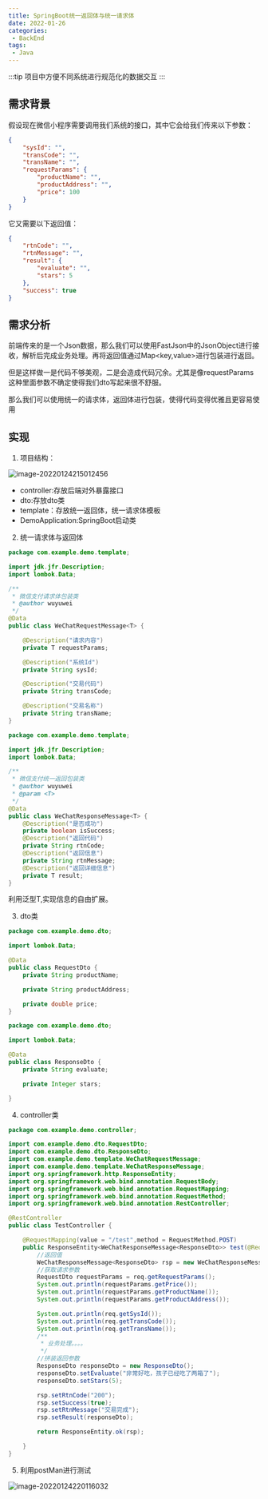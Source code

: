 ```yaml
---
title: SpringBoot统一返回体与统一请求体
date: 2022-01-26
categories:
 - BackEnd
tags:
 - Java
---
```


:::tip
项目中方便不同系统进行规范化的数据交互
:::


## 需求背景

假设现在微信小程序需要调用我们系统的接口，其中它会给我们传来以下参数：

```json
{
    "sysId": "",
    "transCode": "",
    "transName": "",
    "requestParams": {
        "productName": "",
        "productAddress": "",
        "price": 100
    }
}
```

它又需要以下返回值：

```json
{
    "rtnCode": "",
    "rtnMessage": "",
    "result": {
        "evaluate": "",
        "stars": 5
    },
    "success": true
}
```

## 需求分析

前端传来的是一个Json数据，那么我们可以使用FastJson中的JsonObject进行接收，解析后完成业务处理。再将返回值通过Map<key,value>进行包装进行返回。

但是这样做一是代码不够美观，二是会造成代码冗余。尤其是像requestParams这种里面参数不确定使得我们dto写起来很不舒服。

那么我们可以使用统一的请求体，返回体进行包装，使得代码变得优雅且更容易使用

## 实现

1. 项目结构：

![image-20220124215012456](https://md-img-market.oss-cn-beijing.aliyuncs.com/img/image-20220124215012456.png)

* controller:存放后端对外暴露接口
* dto:存放dto类
* template：存放统一返回体，统一请求体模板
* DemoApplication:SpringBoot启动类

2. 统一请求体与返回体

```java
package com.example.demo.template;

import jdk.jfr.Description;
import lombok.Data;

/**
 * 微信支付请求体包装类
 * @author wuyuwei
 */
@Data
public class WeChatRequestMessage<T> {

    @Description("请求内容")
    private T requestParams;

    @Description("系统Id")
    private String sysId;

    @Description("交易代码")
    private String transCode;

    @Description("交易名称")
    private String transName;
}
```

```java
package com.example.demo.template;

import jdk.jfr.Description;
import lombok.Data;

/**
 * 微信支付统一返回包装类
 * @author wuyuwei
 * @param <T>
 */
@Data
public class WeChatResponseMessage<T> {
    @Description("是否成功")
    private boolean isSuccess;
    @Description("返回代码")
    private String rtnCode;
    @Description("返回信息")
    private String rtnMessage;
    @Description("返回详细信息")
    private T result;
}
```

利用泛型T,实现信息的自由扩展。

3. dto类

```java
package com.example.demo.dto;

import lombok.Data;

@Data
public class RequestDto {
    private String productName;

    private String productAddress;

    private double price;
}
```

```java
package com.example.demo.dto;

import lombok.Data;

@Data
public class ResponseDto {
    private String evaluate;

    private Integer stars;

}
```

4. controller类

```java
package com.example.demo.controller;

import com.example.demo.dto.RequestDto;
import com.example.demo.dto.ResponseDto;
import com.example.demo.template.WeChatRequestMessage;
import com.example.demo.template.WeChatResponseMessage;
import org.springframework.http.ResponseEntity;
import org.springframework.web.bind.annotation.RequestBody;
import org.springframework.web.bind.annotation.RequestMapping;
import org.springframework.web.bind.annotation.RequestMethod;
import org.springframework.web.bind.annotation.RestController;

@RestController
public class TestController {

    @RequestMapping(value = "/test",method = RequestMethod.POST)
    public ResponseEntity<WeChatResponseMessage<ResponseDto>> test(@RequestBody WeChatRequestMessage<RequestDto> req){
        //返回值
        WeChatResponseMessage<ResponseDto> rsp = new WeChatResponseMessage<>();
        //获取请求参数
        RequestDto requestParams = req.getRequestParams();
        System.out.println(requestParams.getPrice());
        System.out.println(requestParams.getProductName());
        System.out.println(requestParams.getProductAddress());

        System.out.println(req.getSysId());
        System.out.println(req.getTransCode());
        System.out.println(req.getTransName());
        /**
         * 业务处理。。。。
         */
        //拼装返回参数
        ResponseDto responseDto = new ResponseDto();
        responseDto.setEvaluate("非常好吃，孩子已经吃了两箱了");
        responseDto.setStars(5);

        rsp.setRtnCode("200");
        rsp.setSuccess(true);
        rsp.setRtnMessage("交易完成");
        rsp.setResult(responseDto);

        return ResponseEntity.ok(rsp);

    }
}
```

5. 利用postMan进行测试

![image-20220124220116032](https://md-img-market.oss-cn-beijing.aliyuncs.com/img/image-20220124220116032.png)

